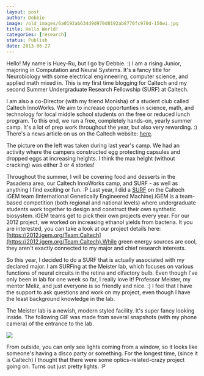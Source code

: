 ```yaml
---
layout: post
author: Debbie
image: /old_images/6a0192ab634d9d970d0192ab8770fc970d-150wi.jpg
title: Hello World! 
categories: [research]
status: Publish
date: 2013-06-27
---
```


Hello! My name is Huey-Ru, but I go by Debbie. :) I am a rising Junior, majoring in Computation and Neural Systems. It's a fancy title for Neurobiology with some electrical enginneering, computer science, and applied math mixed in. This is my first time blogging for Caltech and my second Summer Undergraduate Research Fellowship (SURF) at Caltech.

I am also a co-Director (with my friend Monisha) of a student club called Caltech InnoWorks. We aim to increase opportunties in science, math, and technology for local middle school students on the free or reduced lunch program. To this end, we run a free, completely hands-on, yearly summer camp. It's a lot of prep work throughout the year, but also very rewarding. :) There's a news article on us on the Caltech website: [here](https://www.caltech.edu/content/caltech-innoworks-shows-middle-school-students-fun-side-science-and-engineering).

The picture on the left was taken during last year's camp. We had an activity where the campers constructed egg protecting capsules and dropped eggs at increasing heights. I think the max height (without cracking) was either 3 or 4 stories!

Throughout the summer, I will be covering food and desserts in the Pasadena area, our Caltech InnoWorks camp, and SURF - as well as anything I find exciting or fun. :P
Last year, I did a [SURF](https://www.surf.caltech.edu/) on the Caltech iGEM team (International Genetically Engineered Machine).iGEM is a team-based competition (both regional and national levels) where
undergraduate students work together to design and construct their own
synthetic biosystem. iGEM teams get to pick their own projects every year. For our 2012 project, we worked on increasing ethanol yields from bacteria. It you are interested, you can take a look at our project details here: [https://2012.igem.org/Team:Caltech](https://2012.igem.org/Team:Caltech).While green energy sources are cool, they aren't exactly connected to my major and chief research interests.

So this year, I decided to do a SURF that is actually associated with my declared major. I am SURFing at the Meister lab, which focuses on various functions of neural circuits in the retina and olfactory bulb. Even though I've only been in lab for one week so far, I really love it! Professor Meister, my mentor Meliz, and just everyone is so friendly and nice. :) I feel that I have the support to ask questions and work on my project, even though I have the least background knowledge in the lab.

The Meister lab is a newish, modern styled facility. It's super fancy looking inside. The following GIF was made from several snapshots (with my phone camera) of the entrance to the lab.


![](/old_images/6a0105349b8251970b019103beda8c970c-800wi.jpg)

From outside, you can only see lights coming from a window, so it looks like someone's having a disco party or something. For the longest time, (since it is Caltech) I thought that there were some optics-related-crazy project going on. Turns out just pretty lights. :P
